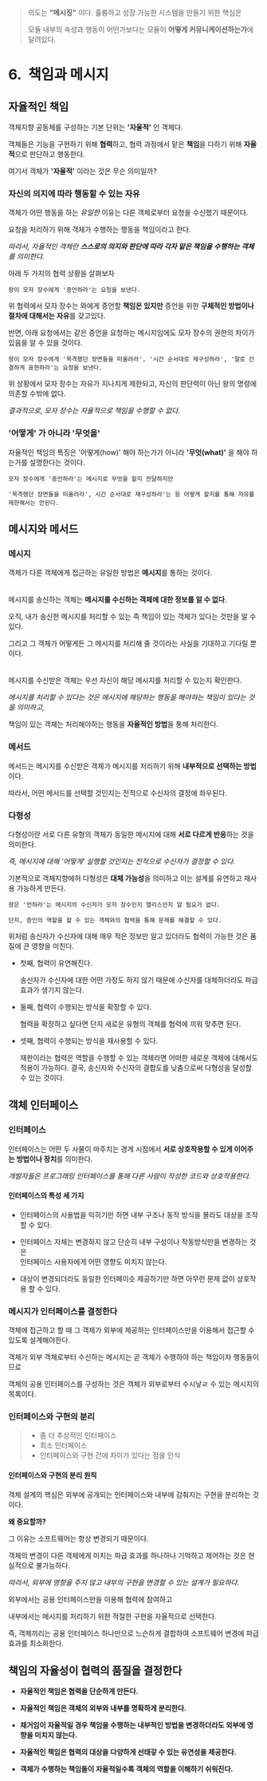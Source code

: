 > 의도는 **"메시징"** 이다. 훌륭하고 성장 가능한 시스템을 만들기 위한 핵심은  
>
> 모듈 내부의 속성과 행동이 어떤가보다는 모듈이 **어떻게 커뮤니케이션하는가**에 달려있다.

6.&nbsp; 책임과 메시지
==
## 자율적인 책임
객체지향 공동체를 구성하는 기본 단위는 **'자율적'** 인 객체다.

객체들은 기능을 구현하기 위해 **협력**하고, 협력 과정에서 맡은 **책임**을 다하기 위해 **자율적**으로 판단하고 행동한다.

여기서 객체가 **'자율적'** 이라는 것은 무슨 의미일까?

### 자신의 의지에 따라 행동할 수 있는 자유
객체가 어떤 행동을 하는 *유일한* 이유는 다른 객체로부터 요청을 수신했기 때문이다.

요청을 처리하기 위해 객체가 수행하는 행동을 책임이라고 한다.

*따라서, 자율적인 객체란 **스스로의 의지와 판단에 따라 각자 맡은 책임을 수행하는 객체**를 의미한다.*

아래 두 가지의 협력 상황을 살펴보자

    왕이 모자 장수에게 '증언하라'는 요청을 보낸다.

위 협력에서 모자 장수는 와에게 증언할 **책임은 있지만** 증언을 위한 **구체적인 방법이나 절차에 대해서는 자유**를 갖고있다.

반면, 아래 요청에서는 같은 증언을 요청하는 메시지임에도 모자 장수의 권한의 차이가 있음을 알 수 있을 것이다.

    왕이 모자 장수에게 '목격했던 장면들을 떠올려라', '시간 순서대로 재구성하라', '말로 간결하게 표현하라'는 요청을 보낸다.

위 상황에서 모자 장수는 자유가 지나치게 제한되고, 자신의 판단력이 아닌 왕의 명령에 의존할 수밖에 없다.

*결과적으로,  모자 장수는 자율적으로 책임을 수행할 수 없다.*

### '어떻게' 가 아니라 '무엇을'
자율적인 책임의 특징은 '어떻게(how)' 해야 하는가가 아니라 **'무엇(what)'** 을 해야 하는가를 설명한다는 것이다.

    모자 장수에게 '증언하라'는 메시지로 무엇을 할지 전달하지만 

    '목격했던 장면들을 떠올려라', 시간 순서대로 재구성하라'는 등 어떻게 할지를 통해 자유를 제한해서는 안된다.


## 메시지와 메서드
### 메시지
객체가 다른 객체에게 접근하는 유일한 방법은 **메시지**를 통하는 것이다.
<br/> <br/> <br/>
메시지를 송신하는 객체는 **메시지를 수신하는 객체에 대한 정보를 알 수 없다**.

오직, 내가 송신한 메시지를 처리할 수 있는 즉 책임이 있는 객체가 있다는 것만을 알 수 있다.

그리고 그 객체가 어떻게든 그 메시지를 처리해 줄 것이라는 사실을 기대하고 기다릴 뿐이다.
<br/> <br/> <br/>
메시지를 수신받은 객체는 우선 자신이 해당 메시지를 처리할 수 있는지 확인한다.

*메시지를 처리할 수 있다는 것은 메시지에 해당하는 행동을 해야하는 책임이 있다는 것을 의미하고,*

책임이 있는 객체는 처리해야하는 행동을 **자율적인 방법**을 통해 처리한다.

### 메서드
메서드는 메시지를 수신받은 객체가 메시지를 처리하기 위해 **내부적으로 선택하는 방법**이다.

따라서, 어떤 메서드를 선택할 것인지는 전적으로 수신자의 결정에 좌우된다.

### 다형성
다형성이란 서로 다른 유형의 객체가 동일한 메시지에 대해 **서로 다르게 반응**하는 것을 의미한다.

*즉, 메시지에 대해 '어떻게' 실행할 것인지는 전적으로 수신자가 결정할 수 있다.*

기본적으로 객체지향에허 다형성은 **대체 가능성**을 의미하고 이는 설계를 유연하고 재사용 가능하게 만든다.

    왕은 '언하라'는 메시지의 수신자가 모자 장수인지 앨리스인지 알 필요가 없다.

    단지, 증인의 역할을 할 수 있는 객체와의 협력을 통해 문제를 해결할 수 있다.

위처럼 송신자가 수신자에 대해 매우 적은 정보만 알고 있더라도 협력이 가능한 것은 품질에 큰 영향을 미친다.

- 첫째, 협력이 유연해진다.

    
    송신자가 수신자에 대한 어떤 가정도 하지 않기 때문에 수신자를 대체하더라도 파급효과가 생기지 않는다.
- 둘째, 협력이 수행되는 방식을 확장할 수 있다.


    협력을 확장하고 싶다면 단지 새로운 유형의 객체를 협력에 끼워 맞추면 된다.
- 셋째, 협력이 수행되는 방식을 재사용할 수 있다.


    재판이라는 협력은 역할을 수행할 수 있는 객체라면 어떠한 새로운 객체에 대해서도 적용이 가능하다.
결국, 송신자와 수신자의 결합도를 낮춤으로써 다형성을 달성할 수 있는 것이다.

## 객체 인터페이스
### 인터페이스
인터페이스는 어떤 두 사물이 마주치는 경계 시점에서 **서로 상호작용할 수 있게 이어주는 방법이나 장치**를 의미한다.

*개발자들은 프로그래밍 인터페이스를 통해 다른 사람이 작성한 코드와 상호작용한다.*

#### 인터페이스의 특성 세 가지
- 인터페이스의 사용법을 익히기만 하면 내부 구조나 동작 방식을 몰라도 대상을 조작할 수 있다.


- 인터페이스 자체는 변경하지 않고 단순히 내부 구성이나 작동방식만을 변경하는 것은  
인터페이스 사용자에게 어떤 영향도 미치지 않는다.
   

- 대상이 변경되더라도 동일한 인터페이슷 제공하기만 하면 아무런 문제 없이 상호작용 할 수 있다.

### 메시지가 인터페이스를 결정한다
객체에 접근하고 할 때 그 객체가 외부에 제공하는 인터페이스만을 이용해서 접근할 수 있도록 설계해야한다.

객체가 외부 객체로부터 수신하는 메시지는 곧 객체가 수행하야 하는 책임이자 행동들이므로

객체의 공용 인터페이스를 구성하는 것은 객체가 외부로부터 수시낳ㄹ 수 있는 메시지의 목록이다.

### 인터페이스와 구현의 분리
> - 좀 더 추상적인 인터페이스
> - 최소 인터페이스
> - 인터페이스와 구현 간에 차이가 있다는 점을 인식
#### 인터페이스와 구현의 분리 원칙
객체 설계의 핵심은 외부에 공개되는 인터페이스와 내부에 감춰지는 구현을 분리하는 것이다.

**왜 중요할까?**

그 이유는 소프트웨어는 항상 변경되기 때문이다.

객체의 변경이 다른 객체에게 미치는 파급 효과를 하나하나 기억하고 제어하는 것은 현실적으로 불가능하다.

*따라서, 외부에 영향을 주지 않고 내부의 구현을 변경할 수 있는 설계가 필요하다.*

외부에서는 공용 인터페이스만을 이용해 협력에 참여하고

내부에서는 메시지를 처리하기 위한 적절한 구현을 자율적으로 선택한다.

즉, 객체끼리는 공용 인터페이스 하나만으로 느슨하게 결합하여 소프트웨어 변경에 파급 효과를 최소화한다.

## 책임의 자율성이 협력의 품질을 결정한다

- **자율적인 책임은 협력을 단순하게 만든다.**


- **자율적인 책임은 객체의 외부와 내부를 명확하게 분리한다.**


- **채거임이 자율적일 경우 책임을 수행하는 내부적인 방법을 변경하더라도 외부에 영향을 미치지 않는다.**


- **자율적인 책임은 협력의 대상을 다양하게 선태갛 수 있는 유연성을 제공한다.**


- **객체가 수행하는 책임들이 자율적일수록 객체의 역할을 이해하기 쉬워진다.**
